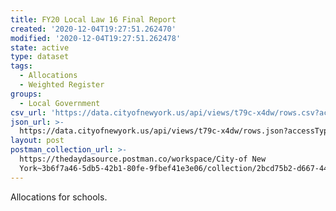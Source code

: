 ```yaml
---
title: FY20 Local Law 16 Final Report
created: '2020-12-04T19:27:51.262470'
modified: '2020-12-04T19:27:51.262478'
state: active
type: dataset
tags:
  - Allocations
  - Weighted Register
groups:
  - Local Government
csv_url: 'https://data.cityofnewyork.us/api/views/t79c-x4dw/rows.csv?accessType=DOWNLOAD'
json_url: >-
  https://data.cityofnewyork.us/api/views/t79c-x4dw/rows.json?accessType=DOWNLOAD
layout: post
postman_collection_url: >-
  https://thedaydasource.postman.co/workspace/City-of New
  York~3b6f7a46-5db5-42b1-80fe-9fbef41e3e06/collection/2bcd75b2-d667-44b8-a023-d7d69c926dca
---
```

Allocations for schools.
